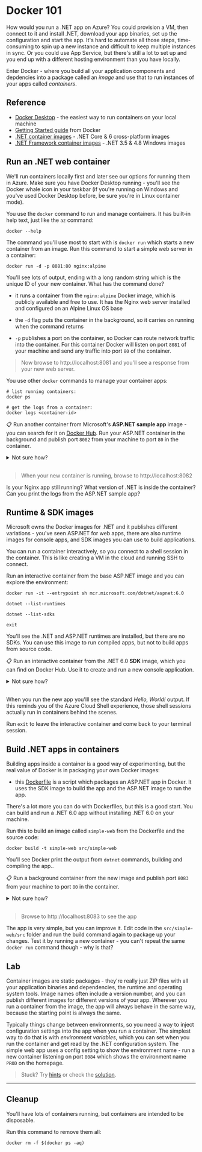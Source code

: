 # Docker 101

How would you run a .NET app on Azure? You could provision a VM, then connect to it and install .NET, download your app binaries, set up the configuration and start the app. It's hard to automate all those steps, time-consuming to spin up a new instance and difficult to keep multiple instances in sync. Or you could use App Service, but there's still a lot to set up and you end up with a different hosting environment than you have locally.

Enter Docker - where you build all your application components and depdencies into a package called an _image_ and use that to run instances of your apps called _containers_.

## Reference

- [Docker Desktop](https://www.docker.com/products/docker-desktop/) - the easiest way to run containers on your local machine
- [Getting Started guide](https://docs.docker.com/get-started/) from Docker
- [.NET container images](https://hub.docker.com/_/microsoft-dotnet) - .NET Core & 6 cross-platform images
- [.NET Framework container images](https://hub.docker.com/_/microsoft-dotnet-framework) - .NET 3.5 & 4.8 Windows images

## Run an .NET web container

We'll run containers locally first and later see our options for running them in Azure. Make sure you have Docker Desktop running - you'll see the Docker whale icon in your taskbar (if you're running on Windows and you've used Docker Desktop before, be sure you're in Linux container mode).

You use the `docker` command to run and manage containers. It has built-in help text, just like the `az` command:

```
docker --help
```

The command you'll use most to start with is `docker run` which starts a new container from an image. Run this command to start a simple web server in a container:

```
docker run -d -p 8081:80 nginx:alpine 
```

You'll see lots of output, ending with a long random string which is the unique ID of your new container. What has the command done?

- it runs a container from the `nginx:alpine` Docker image, which is publicly available and free to use. It has the Nginx web server installed and configured on an Alpine Linux OS base

- the `-d` flag puts the container in the background, so it carries on running when the command returns

- `-p` publishes a port on the container, so Docker can route network traffic into the container. For this container Docker will listen on port `8081` of your machine and send any traffic into port `80` of the container.


> Now browse to http://localhost:8081 and you'll see a response from your new web server.

You use other `docker` commands to manage your container apps:

```
# list running containers:
docker ps

# get the logs from a container:
docker logs <container-id>
```

📋 Run another container from Microsoft's **ASP.NET sample app** image - you can search for it on [Docker Hub](https://hub.docker.com). Run your ASP.NET container in the background and publish port `8082` from your machine to port `80` in the container.

<details>
  <summary>Not sure how?</summary>

Search for _.NET_ on Docker Hub and you'll find a page that lists all the images, including [ASP.NET](https://hub.docker.com/_/microsoft-dotnet-aspnet/). That shows you there's a sample app in the image called `mcr.microsoft.com/dotnet/samples:aspnetapp`.

```
docker run -d -p 8082:80 mcr.microsoft.com/dotnet/samples:aspnetapp
```

</details><br/>

> When your new container is running, browse to http://localhost:8082

Is your Nginx app still running? What version of .NET is inside the container? Can you print the logs from the ASP.NET sample app?

## Runtime & SDK images

Microsoft owns the Docker images for .NET and it publishes different variations - you've seen ASP.NET for web apps, there are also runtime images for console apps, and SDK images you can use to build applications.

You can run a container interactively, so you connect to a shell session in the container. This is like creating a VM in the cloud and running SSH to connect.

Run an interactive container from the base ASP.NET image and you can explore the environment:

```
docker run -it --entrypoint sh mcr.microsoft.com/dotnet/aspnet:6.0

dotnet --list-runtimes

dotnet --list-sdks

exit
```

You'll see the .NET and ASP.NET runtimes are installed, but there are no SDKs. You can use this image to run compiled apps, but not to build apps from source code.

📋 Run an interactive container from the .NET 6.0 **SDK** image, which you can find on Docker Hub. Use it to create and run a new console application.

<details>
  <summary>Not sure how?</summary>

There's a separate image for the [.NET SDK](https://hub.docker.com/_/microsoft-dotnet-sdk/):

```
docker run -it --entrypoint sh mcr.microsoft.com/dotnet/sdk:6.0
```

That gives you a shell session inside the container, which has the .NET 6.0 runtime and SDK installed.

Now you can create and run an app:

```
dotnet new console -o labs-docker

cd labs-docker

dotnet run
```

</details><br/>

When you run the new app you'lll see the standard _Hello, World!_ output. If this reminds you of the Azure Cloud Shell experience, those shell sessions actually run in containers behind the scenes.

Run `exit` to leave the interactive container and come back to your terminal session.

## Build .NET apps in containers

Building apps inside a container is a good way of experimenting, but the real value of Docker is in packaging your own Docker images:

- this [Dockerfile](/src/simple-web/Dockerfile) is a script which packages an ASP.NET app in Docker. It uses the SDK image to build the app and the ASP.NET image to run the app.

There's a lot more you can do with Dockerfiles, but this is a good start. You can build and run a .NET 6.0 app without installing .NET 6.0 on your machine.

Run this to build an image called `simple-web` from the Dockerfile and the source code:

```
docker build -t simple-web src/simple-web
```

You'll see Docker print the output from `dotnet` commands, building and compiling the app..

📋 Run a background container from the new image and publish port `8083` from your machine to port `80` in the container.

<details>
  <summary>Not sure how?</summary>

It's the same `docker run` command.

The image name can be a reference to Docker Hub or Microsoft's container registry, or to a local image:

```
docker run -d -p 8083:80 simple-web 
```

</details><br/>

> Browse to http://localhost:8083 to see the app

The app is very simple, but you can improve it. Edit code in the `src/simple-web/src` folder and run the build command again to package up your changes. Test it by running a new container - you can't repeat the same `docker run` command though - why is that?

## Lab

Container images are static packages - they're really just ZIP files with all your application binaries and dependencies, the runtime and operating system tools. Image names often include a version number, and you can publish different images for different versions of your app. Wherever you run a container from the image, the app will always behave in the same way, because the starting point is always the same.

Typically things change between environments, so you need a way to inject configuration settings into the app when you run a container. The simplest way to do that is with _environment variables_, which you can set when you run the container and get read by the .NET configuration system. The simple web app uses a config setting to show the environment name - run a new container listening on port `8084` which shows the environment name `PROD` on the homepage.

> Stuck? Try [hints](hints.md) or check the [solution](solution.md).

___

## Cleanup

You'll have lots of containers running, but containers are intended to be disposable.

Run this command to remove them all:

```
docker rm -f $(docker ps -aq)
```
